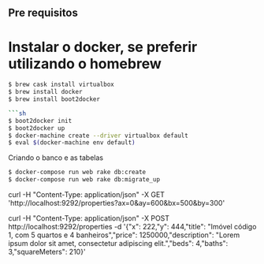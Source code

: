 

Pre requisitos
-------------

# Instalar o docker, se preferir utilizando o homebrew

```sh
$ brew cask install virtualbox
$ brew install docker
$ brew install boot2docker

```sh
$ boot2docker init
$ boot2docker up
$ docker-machine create --driver virtualbox default
$ eval $(docker-machine env default)
```

Criando o banco e as tabelas

```sh
$ docker-compose run web rake db:create
$ docker-compose run web rake db:migrate_up
```


curl -H "Content-Type: application/json" -X GET 'http://localhost:9292/properties?ax=0&ay=600&bx=500&by=300'


curl -H "Content-Type: application/json" -X POST http://localhost:9292/properties -d '{"x": 222,"y": 444,"title": "Imóvel código 1, com 5 quartos e 4 banheiros","price": 1250000,"description": "Lorem ipsum dolor sit amet, consectetur adipiscing elit.","beds": 4,"baths": 3,"squareMeters": 210}'

